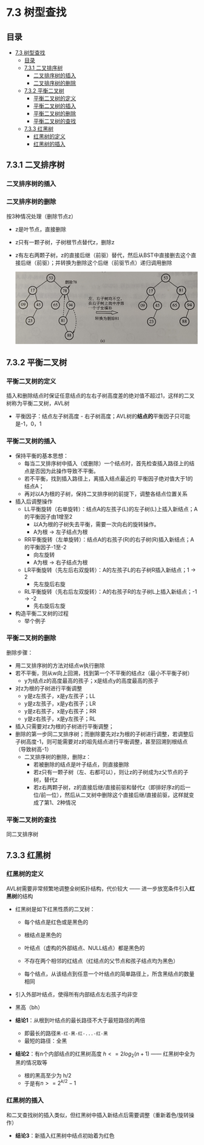 # 7.3 树型查找

## 目录
- [7.3 树型查找](#73-树型查找)
  - [目录](#目录)
  - [7.3.1 二叉排序树](#731-二叉排序树)
    - [二叉排序树的插入](#二叉排序树的插入)
    - [二叉排序树的删除](#二叉排序树的删除)
  - [7.3.2 平衡二叉树](#732-平衡二叉树)
    - [平衡二叉树的定义](#平衡二叉树的定义)
    - [平衡二叉树的插入](#平衡二叉树的插入)
    - [平衡二叉树的删除](#平衡二叉树的删除)
    - [平衡二叉树的查找](#平衡二叉树的查找)
  - [7.3.3 红黑树](#733-红黑树)
    - [红黑树的定义](#红黑树的定义)
    - [红黑树的插入](#红黑树的插入)

## 7.3.1 二叉排序树

### 二叉排序树的插入

### 二叉排序树的删除

按3种情况处理（删除节点z）

- z是叶节点，直接删除

- z只有一颗子树，子树根节点替代z，删除z

- z有左右两颗子树，z的直接后继（前驱）替代，然后从BST中直接删去这个直接后继（前驱）；并转换为删除这个后继（前驱节点）递归调用删除

  ![二叉排序树的删除](./7-pic/二叉排序树的删除.png)

## 7.3.2 平衡二叉树

### 平衡二叉树的定义

插入和删除结点时保证任意结点的左右子树高度差的绝对值不超过1，这样的二叉树称为平衡二叉树，AVL树

- 平衡因子：结点左子树高度 - 右子树高度；AVL树的**结点的**平衡因子只可能是-1，0，1

### 平衡二叉树的插入

- 保持平衡的基本思想：
  - 每当二叉排序树中插入（或删除）一个结点时，首先检查插入路径上的结点是否因为此操作导致不平衡。
  - 若不平衡，找到插入路径上，离插入结点最近的 平衡因子绝对值大于1的 结点A；
  - 再对以A为根的子树，保持二叉排序树的前提下，调整各结点位置关系
- 插入后调整操作
  - LL平衡旋转（右单旋转）：结点A的左孩子(L)的左子树(L)上插入新结点；A的平衡因子由1增至2
    - 以A为根的子树失去平衡，需要一次向右的旋转操作。
    - A为根 -> 左子结点为根
  - RR平衡旋转（左单旋转）：结点A的右孩子(R)的右子树(R)插入新结点；A的平衡因子-1至-2
    - 向左旋转
    - A为根 -> 右子结点为根
  - LR平衡旋转（先左后右双旋转）：A的左孩子L的右子树R插入新结点；1 -> 2
    - 先左旋后右旋
  - RL平衡旋转（先右后左双旋转）：A的右孩子R的左子树L上插入新结点；-1 -> -2
    - 先右旋后左旋
- 构造平衡二叉树的过程
  - 举个例子

### 平衡二叉树的删除

删除步骤：

- 用二叉排序树的方法对结点w执行删除
- 若不平衡，则从w向上回溯，找到第一个不平衡的结点z（最小不平衡子树）
  - y为结点z的高度最高的孩子；x是结点y的高度最高的孩子
- 对z为根的子树进行平衡调整
  - y是z左孩子，x是y左孩子；LL
  - y是z左孩子，x是y右孩子；LR
  - y是z右孩子，x是y右孩子；RR
  - y是z右孩子，x是y左孩子；RL
- 插入只需要对z为根的子树进行平衡调整；
- 删除的第一步同二叉排序树；而删除要先对z为根的子树进行调整，若调整后子树高度-1，则可能需要对z的祖先结点进行平衡调整，甚至回溯到根结点（导致树高-1）
  - 二叉排序树的删除，删除z：
    - 若被删除的结点是叶子结点，则直接删除
    - 若z只有一颗子树（左、右都可以），则让z的子树成为z父节点的子树，替代z
    - 若z右两颗子树，z的直接后继/直接前驱和替代z（即排好序z的后一位/前一位），然后从二叉树中删除这个直接后继/直接前驱，这样就变成了第1、2种情况

### 平衡二叉树的查找

同二叉排序树

## 7.3.3 红黑树

### 红黑树的定义

AVL树需要非常频繁地调整全树拓扑结构，代价较大 —— 进一步放宽条件引入**红黑树**的结构

- 红黑树是如下红黑性质的二叉树：

  - 每个结点是红色或是黑色的

  - 根结点是黑色的

  - 叶结点（虚构的外部结点、NULL结点）都是黑色的

  - 不存在两个相邻的红结点（红结点的父节点和孩子结点均为黑色）

  - 每个结点，从该结点到任意一个叶结点的简单路径上，所含黑结点的数量相同

- 引入外部叶结点，使得所有内部结点左右孩子均非空

- 黑高（bh）

- **结论1**：从根到叶结点的最长路径不大于最短路径的两倍
  - 即最长的路径`黑-红-黑-红-...-红-黑`
  - 最短的路径：全黑
- **结论2**：有n个内部结点的红黑树高度 $h <= 2log_2(n+1)$ —— 红黑树中全为黑的情况取等
  - 根的黑高至少为 h/2
  - 于是有$n >= 2^{k/2}-1$

### 红黑树的插入

和二叉查找树的插入类似，但红黑树中插入新结点后需要调整（重新着色/旋转操作）

- **结论3**：新插入红黑树中结点初始着为红色